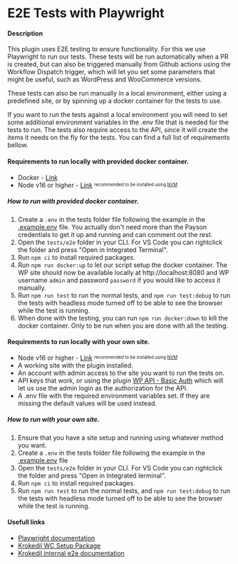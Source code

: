 # E2E Tests with Playwright

#### Description
This plugin uses E2E testing to ensure functionality. For this we use Playwright to run our tests. These tests will be run automatically when a PR is created, but can also be triggered manually from Github actions using the Workflow Dispatch trigger, which will let you set some parameters that might be useful, such as WordPress and WooCommerce versions.

These tests can also be run manually in a local environment, either using a predefined site, or by spinning up a docker container for the tests to use.

If you want to run the tests against a local environment you will need to set some additional environment variables in the .env file that is needed for the tests to run. The tests also require access to the API, since it will create the items it needs on the fly for the tests. You can find a full list of requirements bellow.

#### Requirements to run locally with provided docker container.
* Docker - [Link](https://www.docker.com/products/docker-desktop/)
* Node v16 or higher - [Link](https://nodejs.org/en/download/) <sup><sub>recommended to be installed using [NVM](https://github.com/nvm-sh/nvm)</sub></sup>

##### How to run with provided docker container.
1. Create a `.env` in the tests folder file following the example in the [.example.env](./.example.env) file. You actually don't need more than the Payson credentials to get it up and running and can comment out the rest.
2. Open the `tests/e2e` folder in your CLI. For VS Code you can rightclick the folder and press "Open in Integrated Terminal".
3. Run `npm ci` to install required packages.
4. Run `npm run docker:up` to let our script setup the docker container. The WP site should now be available locally at http://localhost:8080 and WP username `admin` and password `password` if you would like to access it manually.
5. Run `npm run test` to run the normal tests, and `npm run test:debug` to run the tests with headless mode turned off to be able to see the browser while the test is running.
6. When done with the testing, you can run `npm run docker:down` to kill the docker container. Only to be run when you are done with all the testing.

#### Requirements to run locally with your own site.
* Node v16 or higher - [Link](https://nodejs.org/en/download/) <sup><sub>recommended to be installed using [NVM](https://github.com/nvm-sh/nvm)</sub></sup>
* A working site with the plugin installed.
* An account with admin access to the site you want to run the tests on.
* API keys that work, or using the plugin [WP API - Basic Auth](https://github.com/WP-API/Basic-Auth) which will let us use the admin login as the authorization for the API.
* A .env file with the required environment variables set. If they are missing the default values will be used instead.

##### How to run with your own site.
1. Ensure that you have a site setup and running using whatever method you want.
2. Create a `.env` in the tests folder file following the example in the [.example.env](./.example.env) file
3. Open the `tests/e2e` folder in your CLI. For VS Code you can rightclick the folder and press "Open in Integrated Ierminal".
4. Run `npm ci` to install required packages.
5. Run `npm run test` to run the normal tests, and `npm run test:debug` to run the tests with headless mode turned off to be able to see the browser while the test is running.

#### Usefull links
* [Playwright documentation](https://playwright.dev/docs/intro)
* [Krokedil WC Setup Package](https://krokedil.se)
* [Krokedil internal e2e documentation](https://app.clickup.com/2423261/v/dc/29yex-1415/29yex-18425)
